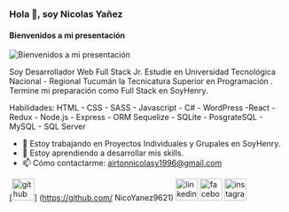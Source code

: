 ### Hola 👋, soy Nicolas Yañez
#### Bienvenidos a mi presentación
![Bienvenidos a mi presentación](https://user-images.githubusercontent.com/70145668/112771623-b9660900-8ffa-11eb-90c0-77d0406d1734.jpg)

Soy Desarrollador Web Full Stack Jr.
Estudie en Universidad Tecnológica Nacional - Regional Tucumán la Tecnicatura Superior en Programación .
Termine mi preparación como Full Stack en SoyHenry.

Habilidades: HTML - CSS - SASS - Javascript - C# - WordPress -React - Redux - Node.js - Express - ORM Sequelize - SQLite - PosgrateSQL - MySQL - SQL Server

- 🔭 Estoy trabajando en Proyectos Individuales y Grupales en SoyHenry. 
- 🌱 Estoy aprendiendo a desarrollar mis skills. 
- 📫 Cómo contactarme: airtonnicolasy1996@gmail.com 


[<img src='https://cdn.jsdelivr.net/npm/simple-icons@3.0.1/icons/github.svg' alt='github' height='40'>] (https://github.com/ NicoYanez9621)  [<img src='https://cdn.jsdelivr.net/npm/simple-icons@3.0.1/icons/linkedin.svg' alt='linkedin' height='40'>](https://www.linkedin.com/in/airton-nicolas-yañez-90774320a/)  [<img src='https://cdn.jsdelivr.net/npm/simple-icons@3.0.1/icons/facebook.svg' alt='facebook' height='40'>](https://www.facebook.com/nico.yanez.3)  [<img src='https://cdn.jsdelivr.net/npm/simple-icons@3.0.1/icons/instagram.svg' alt='instagram' height='40'>](https://www.instagram.com/nico_yanez96/)  





